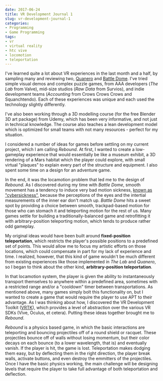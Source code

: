 ```yaml
---
date: 2017-06-24
title: VR Development Journal 1
slug: vr-development-journal-1
categories:
- Programming
- Game Programming
tags:
- vr
- virtual reality
- htc vive
- locomotion
- teleportation
---
```


I've learned quite a lot about VR experiences in the last month and a half, by sampling many and reviewing two, [Quanero](http://silverwingedseraph.net/programming/2017/05/27/quanero-vr-a-review.html) and [Battle Dome](http://silverwingedseraph.net/programming/2017/06/16/battledome-vr-a-review.html). I've tried simple visual demos and complex puzzle games, from AAA developers (_The Lab_ from Valve), mid-size studios (_Raw Data_ from Survios), and indie development teams (_Accounting_ from Crows Crows Crows and Squanchtendo). Each of these experiences was unique and each used the technology slightly differently. 

I've also been working through a 3D modelling course (for the free Blender 3D art package) from Udemy, which has been very informative, and not just in technical knowledge. The course also teaches a lean development model which is optimized for small teams with not many resources - perfect for my situation.

I considered a number of ideas for games before settling on my current project, which I am calling _Rebound_. At first, I wanted to create a low-gameplay experience that would essentially be like a museum exhibit, a 3D rendering of a Mars habitat which the player could explore, with small virtual "plaques" to explain every part of the structure and equipment. I also spent some time on a design for an adventure game.

In the end, it was the locamotion problem that led me to the design of _Rebound_. As I discovered during my time with _Battle Dome_, smooth movement has a tendency to induce very bad motion sickness, [known as "cybersickness"](http://dl.acm.org/citation.cfm?doid=333329.333344), because the perceptions of the eyes and the intertial measurements of the inner ear don't match up. _Battle Dome_ hits a sweet spot by providing a choice between smooth, trackpad-based motion for those who can stomach it and teleporting motion for the rest of us. Many games settle for building a traditionally-balanced game and retrofitting it with arbitrary-position teleporting motion, which tends to produce rather odd gameplay.

My original ideas would have been built around **fixed-position teleportation**, which restricts the player's possible positions to a predefined set of points. This would allow me to focus my artistic efforts on those locations, which could compensate in part for my lack of experience and time. I realized, however, that this kind of game wouldn't be much different from existing experiences like those implemented in _The Lab_ and _Quanero_, so I began to think about the other kind, **arbitrary-position teleportation**. 

In that locamotion system, the player is given the ability to instantaneously transport themselves to anywhere within a predefined area, sometimes with a restricted range and/or a "cooldown" timer between transportations. As mentioned above, many games simply bolt this functionality on, but I wanted to create a game that would require the player to use APT to their advantage. As I was thinking about how, I discovered the VR Development Toolkit ([VRTK](https://vrtk.io)), which provides a level of abstraction over the various VR SDKs (Vive, Oculus, et cetera). Putting these ideas together brought me to _Rebound_.

_Rebound_ is a physics based game, in which the basic interactions are teleporting and bouncing projectiles off of a round shield or racquet. These projectiles bounce off of walls without losing momentum, but their color decays on each bounce (to a lower wavelength, that is) and eventually vanish. If the player is hit, the game is lost. Teleportation makes dodging them easy, but by deflecting them in the right direction, the player break walls, activate buttons, and even destroy the emmitters of the projectiles. Once I have the basic physics working, the main challenge will be designing levels that require the player to take full advantage of both teleportation and deflection.